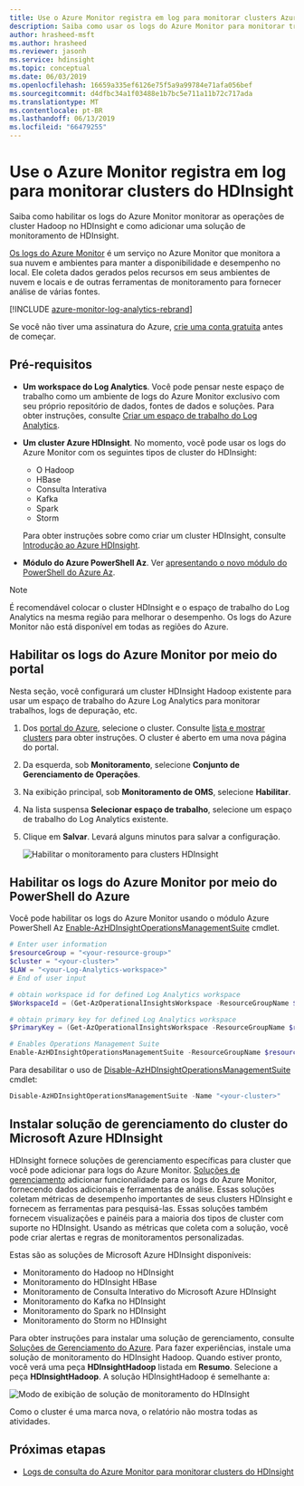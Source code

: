 ```yaml
---
title: Use o Azure Monitor registra em log para monitorar clusters Azure HDInsight
description: Saiba como usar os logs do Azure Monitor para monitorar trabalhos em execução em um cluster HDInsight.
author: hrasheed-msft
ms.author: hrasheed
ms.reviewer: jasonh
ms.service: hdinsight
ms.topic: conceptual
ms.date: 06/03/2019
ms.openlocfilehash: 16659a335ef6126e75f5a9a99784e71afa056bef
ms.sourcegitcommit: d4dfbc34a1f03488e1b7bc5e711a11b72c717ada
ms.translationtype: MT
ms.contentlocale: pt-BR
ms.lasthandoff: 06/13/2019
ms.locfileid: "66479255"
---
```

# <a name="use-azure-monitor-logs-to-monitor-hdinsight-clusters"></a>Use o Azure Monitor registra em log para monitorar clusters do HDInsight

Saiba como habilitar os logs do Azure Monitor monitorar as operações de cluster Hadoop no HDInsight e como adicionar uma solução de monitoramento de HDInsight.

[Os logs do Azure Monitor](../log-analytics/log-analytics-overview.md) é um serviço no Azure Monitor que monitora a sua nuvem e ambientes para manter a disponibilidade e desempenho no local. Ele coleta dados gerados pelos recursos em seus ambientes de nuvem e locais e de outras ferramentas de monitoramento para fornecer análise de várias fontes.

[!INCLUDE [azure-monitor-log-analytics-rebrand](../../includes/azure-monitor-log-analytics-rebrand.md)]

Se você não tiver uma assinatura do Azure, [crie uma conta gratuita](https://azure.microsoft.com/free/) antes de começar.

## <a name="prerequisites"></a>Pré-requisitos

* **Um workspace do Log Analytics**. Você pode pensar neste espaço de trabalho como um ambiente de logs do Azure Monitor exclusivo com seu próprio repositório de dados, fontes de dados e soluções. Para obter instruções, consulte [Criar um espaço de trabalho do Log Analytics](../azure-monitor/learn/quick-collect-azurevm.md#create-a-workspace).

* **Um cluster Azure HDInsight**. No momento, você pode usar os logs do Azure Monitor com os seguintes tipos de cluster do HDInsight:

  * O Hadoop
  * HBase
  * Consulta Interativa
  * Kafka
  * Spark
  * Storm

  Para obter instruções sobre como criar um cluster HDInsight, consulte [Introdução ao Azure HDInsight](hadoop/apache-hadoop-linux-tutorial-get-started.md).  

* **Módulo do Azure PowerShell Az**.  Ver [apresentando o novo módulo do PowerShell do Azure Az](https://docs.microsoft.com/powershell/azure/new-azureps-module-az).

> [!NOTE]  
> É recomendável colocar o cluster HDInsight e o espaço de trabalho do Log Analytics na mesma região para melhorar o desempenho. Os logs do Azure Monitor não está disponível em todas as regiões do Azure.

## <a name="enable-azure-monitor-logs-by-using-the-portal"></a>Habilitar os logs do Azure Monitor por meio do portal

Nesta seção, você configurará um cluster HDInsight Hadoop existente para usar um espaço de trabalho do Azure Log Analytics para monitorar trabalhos, logs de depuração, etc.

1. Dos [portal do Azure](https://portal.azure.com/), selecione o cluster.  Consulte [lista e mostrar clusters](./hdinsight-administer-use-portal-linux.md#showClusters) para obter instruções. O cluster é aberto em uma nova página do portal.

1. Da esquerda, sob **Monitoramento**, selecione **Conjunto de Gerenciamento de Operações**.

1. Na exibição principal, sob **Monitoramento de OMS**, selecione **Habilitar**.

1. Na lista suspensa **Selecionar espaço de trabalho**, selecione um espaço de trabalho do Log Analytics existente.

1. Clique em **Salvar**.  Levará alguns minutos para salvar a configuração.

    ![Habilitar o monitoramento para clusters HDInsight](./media/hdinsight-hadoop-oms-log-analytics-tutorial/hdinsight-enable-monitoring.png "Habilitar o monitoramento para clusters HDInsight")

## <a name="enable-azure-monitor-logs-by-using-azure-powershell"></a>Habilitar os logs do Azure Monitor por meio do PowerShell do Azure

Você pode habilitar os logs do Azure Monitor usando o módulo Azure PowerShell Az [Enable-AzHDInsightOperationsManagementSuite](https://docs.microsoft.com/powershell/module/az.hdinsight/enable-azhdinsightoperationsmanagementsuite) cmdlet.

```powershell
# Enter user information
$resourceGroup = "<your-resource-group>"
$cluster = "<your-cluster>"
$LAW = "<your-Log-Analytics-workspace>"
# End of user input

# obtain workspace id for defined Log Analytics workspace
$WorkspaceId = (Get-AzOperationalInsightsWorkspace -ResourceGroupName $resourceGroup -Name $LAW).CustomerId

# obtain primary key for defined Log Analytics workspace
$PrimaryKey = (Get-AzOperationalInsightsWorkspace -ResourceGroupName $resourceGroup -Name $LAW | Get-AzOperationalInsightsWorkspaceSharedKeys).PrimarySharedKey

# Enables Operations Management Suite
Enable-AzHDInsightOperationsManagementSuite -ResourceGroupName $resourceGroup -Name $cluster -WorkspaceId $WorkspaceId -PrimaryKey $PrimaryKey
```

Para desabilitar o uso de [Disable-AzHDInsightOperationsManagementSuite](https://docs.microsoft.com/powershell/module/az.hdinsight/disable-azhdinsightoperationsmanagementsuite) cmdlet:

```powershell
Disable-AzHDInsightOperationsManagementSuite -Name "<your-cluster>"
```

## <a name="install-hdinsight-cluster-management-solutions"></a>Instalar solução de gerenciamento do cluster do Microsoft Azure HDInsight

HDInsight fornece soluções de gerenciamento específicas para cluster que você pode adicionar para logs do Azure Monitor. [Soluções de gerenciamento](../log-analytics/log-analytics-add-solutions.md) adicionar funcionalidade para os logs do Azure Monitor, fornecendo dados adicionais e ferramentas de análise. Essas soluções coletam métricas de desempenho importantes de seus clusters HDInsight e fornecem as ferramentas para pesquisá-las. Essas soluções também fornecem visualizações e painéis para a maioria dos tipos de cluster com suporte no HDInsight. Usando as métricas que coleta com a solução, você pode criar alertas e regras de monitoramentos personalizadas.

Estas são as soluções de Microsoft Azure HDInsight disponíveis:

* Monitoramento do Hadoop no HDInsight
* Monitoramento do HDInsight HBase
* Monitoramento de Consulta Interativo do Microsoft Azure HDInsight
* Monitoramento do Kafka no HDInsight
* Monitoramento do Spark no HDInsight
* Monitoramento do Storm no HDInsight

Para obter instruções para instalar uma solução de gerenciamento, consulte [Soluções de Gerenciamento do Azure](../azure-monitor/insights/solutions.md#install-a-monitoring-solution). Para fazer experiências, instale uma solução de monitoramento do HDInsight Hadoop. Quando estiver pronto, você verá uma peça **HDInsightHadoop** listada em **Resumo**. Selecione a peça **HDInsightHadoop**. A solução HDInsightHadoop é semelhante a:

![Modo de exibição de solução de monitoramento do HDInsight](media/hdinsight-hadoop-oms-log-analytics-tutorial/hdinsight-oms-hdinsight-hadoop-monitoring-solution.png)

Como o cluster é uma marca nova, o relatório não mostra todas as atividades.

## <a name="next-steps"></a>Próximas etapas

* [Logs de consulta do Azure Monitor para monitorar clusters do HDInsight](hdinsight-hadoop-oms-log-analytics-use-queries.md)
